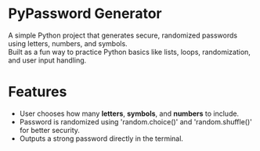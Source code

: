 # PyPassword Generator

A simple Python project that generates secure, randomized passwords using letters, numbers, and symbols.  
Built as a fun way to practice Python basics like lists, loops, randomization, and user input handling.  


# Features
- User chooses how many **letters**, **symbols**, and **numbers** to include.  
- Password is randomized using 'random.choice()' and 'random.shuffle()' for better security.  
- Outputs a strong password directly in the terminal.  
